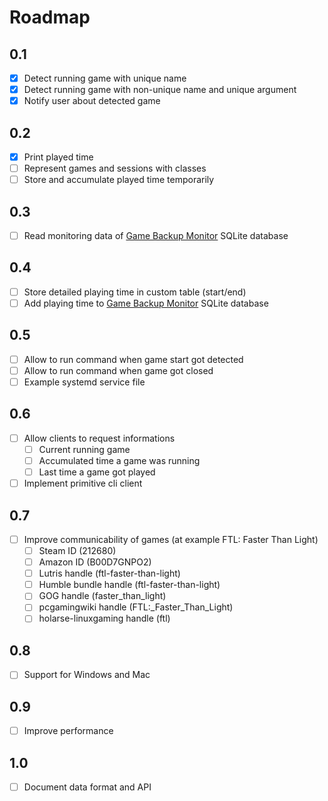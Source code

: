 # Roadmap

## 0.1
* [x] Detect running game with unique name
* [x] Detect running game with non-unique name and unique argument
* [x] Notify user about detected game

## 0.2
* [x] Print played time
* [ ] Represent games and sessions with classes
* [ ] Store and accumulate played time temporarily

## 0.3
* [ ] Read monitoring data of [Game Backup Monitor](https://github.com/MikeMaximus/gbm) SQLite database

## 0.4
* [ ] Store detailed playing time in custom table (start/end)
* [ ] Add playing time to [Game Backup Monitor](https://github.com/MikeMaximus/gbm) SQLite database

## 0.5
* [ ] Allow to run command when game start got detected
* [ ] Allow to run command when game got closed
* [ ] Example systemd service file

## 0.6
* [ ] Allow clients to request informations
  * [ ] Current running game
  * [ ] Accumulated time a game was running
  * [ ] Last time a game got played
* [ ] Implement primitive cli client

## 0.7
* [ ] Improve communicability of games (at example FTL: Faster Than Light)
  * [ ] Steam ID (212680)
  * [ ] Amazon ID (B00D7GNPO2)
  * [ ] Lutris handle (ftl-faster-than-light)
  * [ ] Humble bundle handle (ftl-faster-than-light)
  * [ ] GOG handle (faster_than_light)
  * [ ] pcgamingwiki handle (FTL:_Faster_Than_Light)
  * [ ] holarse-linuxgaming handle (ftl)
 
## 0.8
* [ ] Support for Windows and Mac

## 0.9
* [ ] Improve performance

## 1.0
* [ ] Document data format and API
